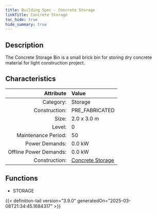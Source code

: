 ```yaml
---
title: Building Spec - Concrete Storage
linkTitle: Concrete Storage
toc_hide: true
hide_summary: true
---
```

<!-- This is generated by the MarsSim HelpGenertor, do not edit. -->

## Description
The Concrete Storage Bin is a small brick bin for storing dry concrete material for light construction project.

## Characteristics

| Attribute      | Value |
|--------:|:------|
|Category:|Storage|
|Construction:|PRE_FABRICATED|
|Size:|2.0 x 3.0 m|
|Level:|0|
|Maintenance Period:|50|
|Power Demands:|0.0 kW|
|Offline Power Demands:|0.0 kW|
|Construction:|[Concrete Storage](/docs/definitions/construction/concrete-storage)|

## Functions
      
- STORAGE





{{< definition-tail version="3.9.0" generatedOn="2025-03-08T21:34:45.1684317" >}}

